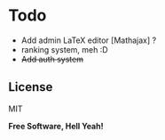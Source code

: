

# Todo

 - Add admin LaTeX editor [Mathajax] ?
 - ranking system,  meh :D
 - <s>Add auth system </s>

License
----

MIT


**Free Software, Hell Yeah!**

